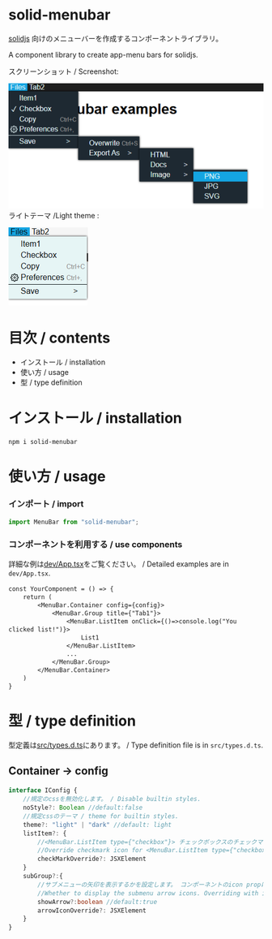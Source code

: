 # solid-menubar

[solidjs](https://github.com/solidjs/solid) 向けのメニューバーを作成するコンポーネントライブラリ。

A component library to create app-menu bars for solidjs.

スクリーンショット / Screenshot:

![img.png](docs/img.png)
ライトテーマ /Light theme :

![img.png](docs/light.png)

# 目次 / contents
+ インストール / installation
+ 使い方 / usage
+ 型 / type definition

# インストール / installation
`npm i solid-menubar`

# 使い方 / usage
### インポート / import
```ts
import MenuBar from "solid-menubar";
```

### コンポーネントを利用する / use components

詳細な例は[dev/App.tsx](./dev/App.tsx)をご覧ください。 / Detailed examples are in `dev/App.tsx`.

```tsx
const YourComponent = () => {
    return (
        <MenuBar.Container config={config}>
            <MenuBar.Group title={"Tab1"}>
                <MenuBar.ListItem onClick={()=>console.log("You clicked list!")}>
                    List1
                </MenuBar.ListItem>
                ...
            </MenuBar.Group>
        </MenuBar.Container>
    )
}

```

# 型 / type definition
型定義は[src/types.d.ts](./src/types.d.ts)にあります。 / Type definition file is in `src/types.d.ts`.
## Container -> config

```ts
interface IConfig {
    //規定のcssを無効化します。 / Disable builtin styles.
    noStyle?: Boolean //default:false
    //規定cssのテーマ / theme for builtin styles.
    theme?: "light" | "dark" //default: light
    listItem?: {
        //<MenuBar.ListItem type={"checkbox"}> チェックボックスのチェックマークをオーバーライドします.
        //Override checkmark icon for <MenuBar.ListItem type={"checkbox"}>
        checkMarkOverride?: JSXElement
    }
    subGroup?:{
        //サブメニューの矢印を表示するかを設定します。 コンポーネントのicon propによるオーバーライドが優先されます。
        //Whether to display the submenu arrow icons. Overriding with icon prop of component is prioritized.
        showArrow?:boolean //default:true
        arrowIconOverride?: JSXElement
    }
}
```


